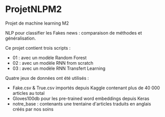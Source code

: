 # ProjetNLPM2
Projet de machine learning M2

NLP pour classifier les Fakes news : comparaison de méthodes et généralisation. 

Ce projet contient trois scripts :
- 01 : avec un modèle Random Forest
- 02 : avec un modèle RNN from scratch
- 03 : avec un modèle RNN Transfert Learning

Quatre jeux de données ont été utilisés : 
- Fake.csv & True.csv importés depuis Kaggle contenant plus de 40 000 articles au total
- Gloves100db pour les pre-trained word embeddings depuis Keras
- notre_base : contenants une trentaine d'articles traduits en anglais créés par nos soins
